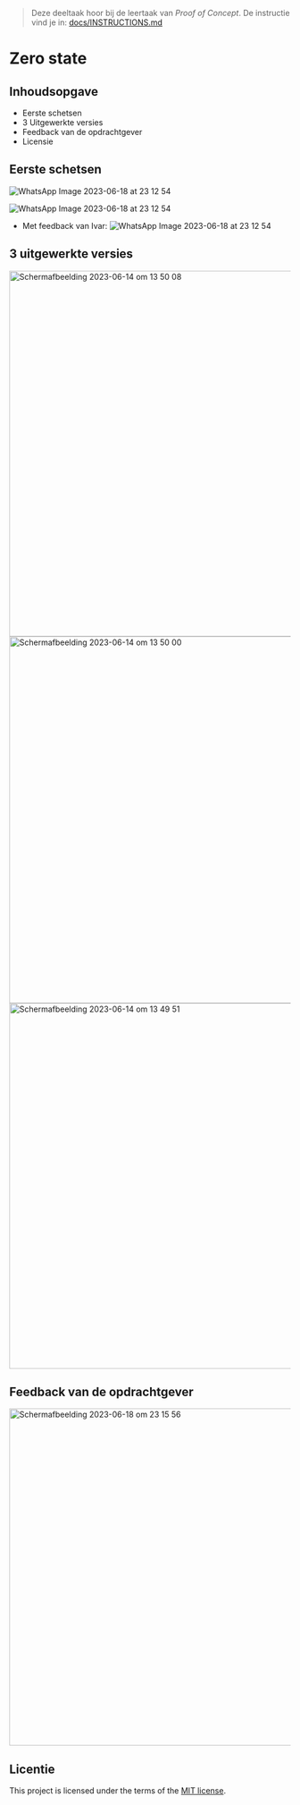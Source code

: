 > Deze deeltaak hoor bij de leertaak van _Proof of Concept_. De instructie vind je in: [docs/INSTRUCTIONS.md](docs/INSTRUCTIONS.md)
# Zero state

## Inhoudsopgave
* Eerste schetsen
* 3 Uitgewerkte versies
* Feedback van de opdrachtgever
* Licensie

## Eerste schetsen
![WhatsApp Image 2023-06-18 at 23 12 54](https://github.com/Maaike0904/proof-of-concept-zero-state/assets/112861144/ca83a961-2a20-4b3f-a7aa-d60471754637)

![WhatsApp Image 2023-06-18 at 23 12 54](https://github.com/Maaike0904/proof-of-concept-zero-state/assets/112861144/d4546154-5015-4d48-86c2-f6b566a79440)

* Met feedback van Ivar:
![WhatsApp Image 2023-06-18 at 23 12 54](https://github.com/Maaike0904/proof-of-concept-zero-state/assets/112861144/3b751783-6e7d-4720-af61-0a3f982a5547)

## 3 uitgewerkte versies
<img width="654" alt="Scherm­afbeelding 2023-06-14 om 13 50 08" src="https://github.com/Maaike0904/proof-of-concept-zero-state/assets/112861144/f2c6563f-8208-46a0-9110-e5f16630603e">
<img width="656" alt="Scherm­afbeelding 2023-06-14 om 13 50 00" src="https://github.com/Maaike0904/proof-of-concept-zero-state/assets/112861144/696f0688-de98-4e6c-a08b-aea0a0799503">
<img width="654" alt="Scherm­afbeelding 2023-06-14 om 13 49 51" src="https://github.com/Maaike0904/proof-of-concept-zero-state/assets/112861144/2166466f-28b8-45fd-89b8-4e777f88bc33">

## Feedback van de opdrachtgever
<img width="603" alt="Scherm­afbeelding 2023-06-18 om 23 15 56" src="https://github.com/Maaike0904/proof-of-concept-zero-state/assets/112861144/b5849b51-269f-4b06-9deb-feaaa6801a46">

## Licentie
This project is licensed under the terms of the [MIT license](./LICENSE).
